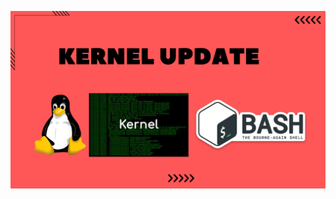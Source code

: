![image alt](https://github.com/AdhmAbdein/Kernel-update/blob/b8fd11453c7e32443de1db3c21ec7448e9699c62/image.png)
